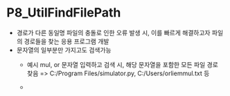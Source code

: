 # P8_UtilFindFilePath

- 경로가 다른 동일명 파일의 충돌로 인한 오류 발생 시, 이를 빠르게 해결하고자 파일의 경로들을 찾는 응용 프로그램 개발
- 문자열의 일부분만 가지고도 검색가능
  - 예시 mul, or 문자열 입력하고 검색 시, 해당 문자열을 포함한 모든 파일 경로 찾음 => C:/Program Files/simulator.py, C:/Users/orliemmul.txt 등
 
  - 

